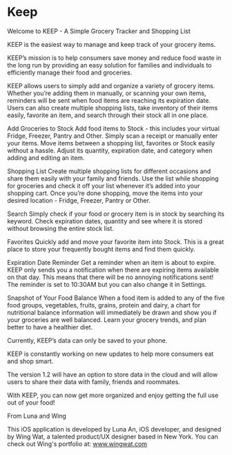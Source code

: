 # Keep

Welcome to KEEP - A Simple Grocery Tracker and Shopping List

KEEP is the easiest way to manage and keep track of your grocery items.

KEEP’s mission is to help consumers save money and reduce food waste in the long run by providing an easy solution for families and individuals to efficiently manage their food and groceries.

KEEP allows users to simply add and organize a variety of grocery items. Whether you’re adding them in manually, or scanning your own items, reminders will be sent when food items are reaching its expiration date. Users can also create multiple shopping lists, take inventory of their items easily, favorite an item, and search through their stock all in one place.

Add Groceries to Stock
Add food items to Stock - this includes your virtual Fridge, Freezer, Pantry and Other. Simply scan a receipt or manually enter your items. Move items between a shopping list, favorites or Stock easily without a hassle. Adjust its quantity, expiration date, and category when adding and editing an item.

Shopping List
Create multiple shopping lists for different occasions and share them easily with your family and friends. Use the list while shopping for groceries and check it off your list whenever it’s added into your shopping cart. Once you’re done shopping, move the items into your desired location - Fridge, Freezer, Pantry or Other.

Search
Simply check if your food or grocery item is in stock by searching its keyword. Check expiration dates, quantity and see where it is stored without browsing the entire stock list.

Favorites
Quickly add and move your favorite item into Stock. This is a great place to store your frequently bought items and find them quickly.

Expiration Date Reminder
Get a reminder when an item is about to expire. KEEP only sends you a notification when there are expiring items available on that day. This means that there will be no annoying notifications sent! The reminder is set to 10:30AM but you can also change it in Settings.

Snapshot of Your Food Balance
When a food item is added to any of the five food groups, vegetables, fruits, grains, protein and dairy, a chart for nutritional balance information will immediately be drawn and show you if your groceries are well balanced. Learn your grocery trends, and plan better to have a healthier diet.

Currently, KEEP’s data can only be saved to your phone.

KEEP is constantly working on new updates to help more consumers eat and shop smart.

The version 1.2 will have an option to store data in the cloud and will allow users to share their data with family, friends and roommates.

With KEEP, you can now get more organized and enjoy getting the full use out of your food!

From Luna and Wing

This iOS application is developed by Luna An, iOS developer, and designed by Wing Wat, a talented product/UX designer based in New York. You can check out Wing's portfolio at:  www.wingwat.com
